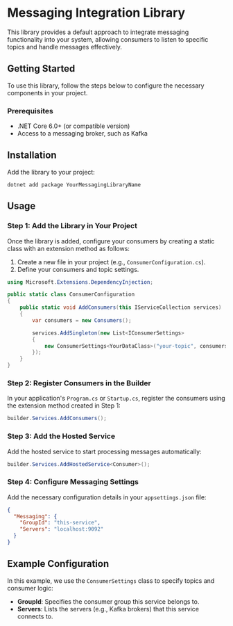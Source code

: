 
# Messaging Integration Library

This library provides a default approach to integrate messaging functionality into your system, allowing consumers to listen to specific topics and handle messages effectively.

## Getting Started

To use this library, follow the steps below to configure the necessary components in your project.

### Prerequisites

-   .NET Core 6.0+ (or compatible version)
-   Access to a messaging broker, such as Kafka

## Installation

Add the library to your project:

`dotnet add package YourMessagingLibraryName` 

## Usage

### Step 1: Add the Library in Your Project

Once the library is added, configure your consumers by creating a static class with an extension method as follows:

1.  Create a new file in your project (e.g., `ConsumerConfiguration.cs`).
2.  Define your consumers and topic settings.


```csharp 
using Microsoft.Extensions.DependencyInjection;

public static class ConsumerConfiguration
{
    public static void AddConsumers(this IServiceCollection services)
    {
        var consumers = new Consumers();

        services.AddSingleton(new List<IConsumerSettings>
        {
            new ConsumerSettings<YourDataClass>("your-topic", consumers.ConsumeYourDataFunction)
        });
    }
}
``` 

### Step 2: Register Consumers in the Builder

In your application's `Program.cs` or `Startup.cs`, register the consumers using the extension method created in Step 1:

```csharp
builder.Services.AddConsumers();
``` 

### Step 3: Add the Hosted Service

Add the hosted service to start processing messages automatically:

```csharp
builder.Services.AddHostedService<Consumer>();
```

### Step 4: Configure Messaging Settings

Add the necessary configuration details in your `appsettings.json` file:

``` json
{
  "Messaging": {
    "GroupId": "this-service",
    "Servers": "localhost:9092"
  }
}
``` 

## Example Configuration

In this example, we use the `ConsumerSettings` class to specify topics and consumer logic:

-   **GroupId**: Specifies the consumer group this service belongs to.
-   **Servers**: Lists the servers (e.g., Kafka brokers) that this service connects to.
